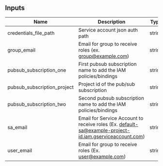 [^]: (autogen_docs_start)


## Inputs

| Name | Description | Type | Default | Required |
|------|-------------|:----:|:-----:|:-----:|
| credentials_file_path | Service account json auth path | string | - | yes |
| group_email | Email for group to receive roles (ex. group@example.com) | string | - | yes |
| pubsub_subscription_one | First pubsub subscription name to add the IAM policies/bindings | string | - | yes |
| pubsub_subscription_project | Project id of the pub/sub subscription | string | - | yes |
| pubsub_subscription_two | Second pubsub subscription name to add the IAM policies/bindings | string | - | yes |
| sa_email | Email for Service Account to receive roles (Ex. default-sa@example-project-id.iam.gserviceaccount.com) | string | - | yes |
| user_email | Email for group to receive roles (Ex. user@example.com) | string | - | yes |

[^]: (autogen_docs_end)